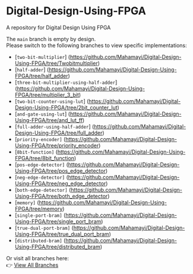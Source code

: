 # Digital-Design-Using-FPGA
A repository for Digital Design Using FPGA

The `main` branch is empty by design.  
Please switch to the following branches to view specific implementations:
- [`two-bit-multiplier`] (https://github.com/Mahamayi/Digital-Design-Using-FPGA/tree/Twobitmultiplier)
- [`half-adder`] (https://github.com/Mahamayi/Digital-Design-Using-FPGA/tree/half_adder)
- [`three-bit-multiplier-using-half-adder`] (https://github.com/Mahamayi/Digital-Design-Using-FPGA/tree/multiplier_3_bit)  
- [`two-bit-counter-using-lut`]  (https://github.com/Mahamayi/Digital-Design-Using-FPGA/tree/2bit_counter_lut)
- [`and-gate-using-lut`] (https://github.com/Mahamayi/Digital-Design-Using-FPGA/tree/and_lut_ff)
- [`full-adder-using-half-adder`] (https://github.com/Mahamayi/Digital-Design-Using-FPGA/tree/full_adder)
- [`priority-encoder]` (https://github.com/Mahamayi/Digital-Design-Using-FPGA/tree/priority_encoder)
- [`8bit-function]` (https://github.com/Mahamayi/Digital-Design-Using-FPGA/tree/8bit_function)
- [`pos-edge-detector]` (https://github.com/Mahamayi/Digital-Design-Using-FPGA/tree/pos_edge_detector)
- [`neg-edge-detector]` (https://github.com/Mahamayi/Digital-Design-Using-FPGA/tree/neg_edge_detector)
- [`both-edge-detector]` (https://github.com/Mahamayi/Digital-Design-Using-FPGA/tree/both_edge_detector)
- [`memory]` (https://github.com/Mahamayi/Digital-Design-Using-FPGA/tree/memory)
- [`single-port-bram]` (https://github.com/Mahamayi/Digital-Design-Using-FPGA/tree/single_port_bram)
- [`true-dual-port-bram]` (https://github.com/Mahamayi/Digital-Design-Using-FPGA/tree/true_dual_port_bram)
- [`distributed-bram]` (https://github.com/Mahamayi/Digital-Design-Using-FPGA/tree/distributed_bram)

Or visit all branches here:  
👉 [View All Branches](https://github.com/Mahamayi/Digital-Design-Using-FPGA/branches)
